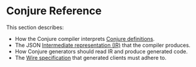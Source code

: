 # Conjure Reference

This section describes:

- How the Conjure compiler interprets [Conjure definitions][].
- The JSON [Intermediate representation (IR)][] that the compiler produces.
- How Conjure generators should read IR and produce generated code.
- The [Wire specification][] that generated clients must adhere to.

[Conjure definitions]: ./docs/spec/conjure_definitions.md
[Intermediate representation (IR)]: ./docs/spec/intermediate_representation.md
[Wire specification]: ./docs/spec/wire.md
